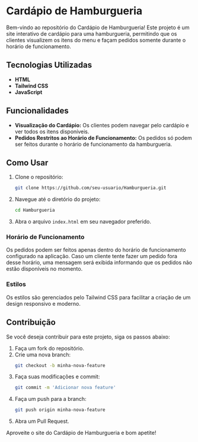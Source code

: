 
# Cardápio de Hamburgueria

Bem-vindo ao repositório do Cardápio de Hamburgueria! Este projeto é um site interativo de cardápio para uma hamburgueria, permitindo que os clientes visualizem os itens do menu e façam pedidos somente durante o horário de funcionamento.

## Tecnologias Utilizadas

- **HTML**
- **Tailwind CSS**
- **JavaScript**

## Funcionalidades

- **Visualização do Cardápio:** Os clientes podem navegar pelo cardápio e ver todos os itens disponíveis.
- **Pedidos Restritos ao Horário de Funcionamento:** Os pedidos só podem ser feitos durante o horário de funcionamento da hamburgueria.

## Como Usar

1. Clone o repositório:
   ```bash
   git clone https://github.com/seu-usuario/Hamburgueria.git
   ```

2. Navegue até o diretório do projeto:
   ```bash
   cd Hamburgueria
   ```

3. Abra o arquivo `index.html` em seu navegador preferido.

### Horário de Funcionamento

Os pedidos podem ser feitos apenas dentro do horário de funcionamento configurado na aplicação. Caso um cliente tente fazer um pedido fora desse horário, uma mensagem será exibida informando que os pedidos não estão disponíveis no momento.

### Estilos

Os estilos são gerenciados pelo Tailwind CSS para facilitar a criação de um design responsivo e moderno.

## Contribuição

Se você deseja contribuir para este projeto, siga os passos abaixo:

1. Faça um fork do repositório.
2. Crie uma nova branch:
   ```bash
   git checkout -b minha-nova-feature
   ```
3. Faça suas modificações e commit:
   ```bash
   git commit -m 'Adicionar nova feature'
   ```
4. Faça um push para a branch:
   ```bash
   git push origin minha-nova-feature
   ```
5. Abra um Pull Request.

Aproveite o site do Cardápio de Hamburgueria e bom apetite!
```
